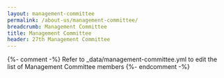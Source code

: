 ```yaml
---
layout: management-committee
permalink: /about-us/management-committee/
breadcrumb: Management Committee
title: Management Committee
header: 27th Management Committee
---
```


{%- comment -%} Refer to _data/management-committee.yml to edit the list of Management Committee members {%- endcomment -%}